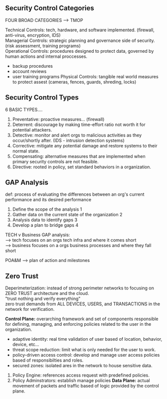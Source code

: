 ## Security Control Categories ##
FOUR BROAD CATEGORIES -->         TMOP

Technical Controls: tech, hardware, and software implemented. (firewall, anti-virus, encryption, IDS) <br>
Managerial Controls: strategic planning and governance side of security. (risk assessment, training programs)<br>
Operational Controls: procedures designed to protect data, governed by human actions and internal proccesses.
- backup procedures
- account reviews
- user training programs
Physical Controls: tangible real world measures to protect assest (cameras, fences, guards, shreding, locks)<br>

## Security Control Types ## 
6 BASIC TYPES....

1. Preventative: proactive measures... (firewall)
2. Deterrent: discourage by making time-effort ratio not worth it for potential attackers.
3. Detective: monitor and alert orgs to malicious activities as they occur/shortly after. (IDS - intrusion detection systems)
4. Corrective: mitigate any potential damage and restore systems to their normal state.
5. Compensating: alternative measures that are implemented when primary security controls are not feasible.
6. Directive: rooted in policy, set standard behaviors in a organization.

## GAP Analysis ## 
def: process of evaluating the differences between an org's current performance and its desired performance

1. Define the scope of the analysis                      1
2. Gather data on the current state of the organization  2
3. Analysis data to identify gaps                        3
4. Develop a plan to bridge gaps                         4

TECH v Business GAP analysis: <br>
--> tech focuses on an orgs tech infra and where it comes short <br>
--> business focuses on a orgs business processes and where they fall short <br>

POA&M --> plan of action and milestones

## Zero Trust ## 
Deperimeterization: instead of strong perimeter networks to focusing on ZERO TRUST architecture and the cloud. <br>
"trust nothing and verify everything"<br>
zero trust demands from ALL DEVICES, USERS, and TRANSACTIONS in the network for verification.

**Control Plane:** overarching framework and set of components responsible for defining, managing, and enforcing policies related to the user in the organization.
- adaptive identity: real time validation of user based of location, behavior, device, etc...
- threat scope reduction: limit what is only needed for the user to work.
- policy-driven access control: develop and manage user access policies based of responsibilties and roles.
- secured zones: isolated ares in the network to house sensitive data.
1. Policy Engine: references access request with predefined policies.
2. Policy Adminstrators: establish manage policies
**Data Plane:** actual movement of packets and traffic based of logic provided by the control plane.